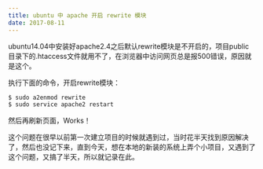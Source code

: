 ```yaml
---
title: ubuntu 中 apache 开启 rewrite 模块
date: 2017-08-11
---
```


ubuntu14.04中安装好apache2.4之后默认rewrite模块是不开启的，项目public目录下的.htaccess文件就用不了，在浏览器中访问网页总是报500错误，原因就是这个。

执行下面的命令，开启rewrite模块：
``` sh
$ sudo a2enmod rewrite
$ sudo service apache2 restart
```

然后再刷新页面，Works！

这个问题在很早以前第一次建立项目的时候就遇到过，当时花半天找到原因解决了，然后也没记下来，直到今天，想在本地的新装的系统上弄个小项目，又遇到了这个问题，又搞了半天，所以就记录在此。